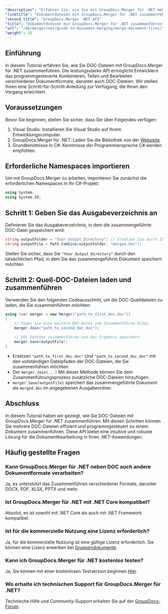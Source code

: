 ```yaml
---
"description": "Erfahren Sie, wie Sie mit GroupDocs.Merger für .NET mehrere DOC-Dateien nahtlos zu einem einzigen Dokument zusammenführen. Dieses umfassende Tutorial bietet eine klare Schritt-für-Schritt-Anleitung mit Voraussetzungen, Codeausschnitten und häufig gestellten Fragen."
"linktitle": "Dokumentdateien mit GroupDocs.Merger für .NET zusammenführen"
"second_title": "GroupDocs.Merger .NET API"
"title": "Dokumentdateien mit GroupDocs.Merger für .NET zusammenführen"
"url": "/de/merger/net/guide-to-document-merging/merge-document-files/"
"weight": 10
---
```


## Einführung

In diesem Tutorial erfahren Sie, wie Sie DOC-Dateien mit GroupDocs.Merger für .NET zusammenführen. Die leistungsstarke API ermöglicht Entwicklern das programmgesteuerte Kombinieren, Teilen und Bearbeiten verschiedener Dokumentformate, darunter auch DOC-Dateien. Wir stellen Ihnen eine Schritt-für-Schritt-Anleitung zur Verfügung, die Ihnen den Vorgang erleichtert.

## Voraussetzungen

Bevor Sie beginnen, stellen Sie sicher, dass Sie über Folgendes verfügen:

1. Visual Studio: Installieren Sie Visual Studio auf Ihrem Entwicklungscomputer.
2. GroupDocs.Merger für .NET: Laden Sie die Bibliothek von der [Webseite](https://releases.groupdocs.com/merger/net/).
3. Grundkenntnisse in C#: Kenntnisse der Programmiersprache C# werden empfohlen.

## Erforderliche Namespaces importieren

Um mit GroupDocs.Merger zu arbeiten, importieren Sie zunächst die erforderlichen Namespaces in Ihr C#-Projekt:

```csharp
using System;
using System.IO;
```

## Schritt 1: Geben Sie das Ausgabeverzeichnis an

Definieren Sie das Ausgabeverzeichnis, in dem die zusammengeführte DOC-Datei gespeichert wird:

```csharp
string outputFolder = "Your_Output_Directory"; // Ersetzen Sie durch Ihren Pfad
string outputFile = Path.Combine(outputFolder, "merged.doc");
```

Stellen Sie sicher, dass Sie `"Your_Output_Directory"` durch den tatsächlichen Pfad, in dem Sie das zusammengeführte Dokument speichern möchten.

## Schritt 2: Quell-DOC-Dateien laden und zusammenführen

Verwenden Sie den folgenden Codeausschnitt, um die DOC-Quelldateien zu laden, die Sie zusammenführen möchten:

```csharp
using (var merger = new Merger("path_to_first_doc.doc"))
{
    // Fügen Sie eine weitere DOC-Datei zum Zusammenführen hinzu
    merger.Join("path_to_second_doc.doc");

    // DOC-Dateien zusammenführen und das Ergebnis speichern
    merger.Save(outputFile);
}
```


- Ersetzen `"path_to_first_doc.doc"` Und `"path_to_second_doc.doc"` mit den vollständigen Dateipfaden der DOC-Dateien, die Sie zusammenführen möchten.
- Der `merger.Join(...)` Mit dieser Methode können Sie dem Zusammenführungsprozess zusätzliche DOC-Dateien hinzufügen.
- `merger.Save(outputFile)` speichert das zusammengeführte Dokument als `merged.doc` im angegebenen Ausgabeordner.

## Abschluss

In diesem Tutorial haben wir gezeigt, wie Sie DOC-Dateien mit GroupDocs.Merger für .NET zusammenführen. Mit diesen Schritten können Sie mehrere DOC-Dateien effizient und programmgesteuert zu einem Dokument zusammenführen. Diese API bietet eine intuitive und robuste Lösung für die Dokumentbearbeitung in Ihren .NET-Anwendungen.

## Häufig gestellte Fragen

### Kann GroupDocs.Merger für .NET neben DOC auch andere Dokumentformate verarbeiten?

Ja, es unterstützt das Zusammenführen verschiedener Formate, darunter DOCX, PDF, XLSX, PPTX und mehr.

### Ist GroupDocs.Merger für .NET mit .NET Core kompatibel?

Absolut, es ist sowohl mit .NET Core als auch mit .NET Framework kompatibel.

### Ist für die kommerzielle Nutzung eine Lizenz erforderlich?

Ja, für die kommerzielle Nutzung ist eine gültige Lizenz erforderlich. Sie können eine Lizenz erwerben bei [Gruppendokumente](https://purchase.groupdocs.com/buy).

### Kann ich GroupDocs.Merger für .NET kostenlos testen?

Ja, Sie können mit einer kostenlosen Testversion beginnen [Hier](https://releases.groupdocs.com/).

### Wo erhalte ich technischen Support für GroupDocs.Merger für .NET?

Technische Hilfe und Community-Support erhalten Sie auf der [GroupDocs-Forum](https://forum.groupdocs.com/c/merger/32).